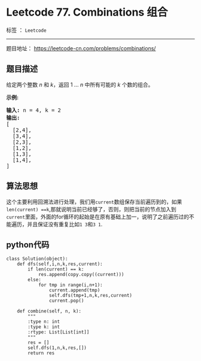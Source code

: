 ﻿# Leetcode 77. Combinations 组合

标签 ： `Leetcode`

---
题目地址：  https://leetcode-cn.com/problems/combinations/
## 题目描述  
<div>
<p>给定两个整数 <em>n</em> 和 <em>k</em>，返回 1 ... <em>n </em>中所有可能的 <em>k</em> 个数的组合。</p>

<p><strong>示例:</strong></p>

<pre><strong>输入:</strong>&nbsp;n = 4, k = 2
<strong>输出:</strong>
[
  [2,4],
  [3,4],
  [2,3],
  [1,2],
  [1,3],
  [1,4],
]</pre>
</div>  

## 算法思想  

这个主要利用回溯法进行处理，我们用`current`数组保存当前遍历到的，如果`len(current) ==k`,那就说明当前已经够了，否则，则把当前的节点加入到`current`里面，外面的for循环的起始是在原有基础上加一，说明了之前遍历过的不能遍历，并且保证没有重复比如`1 3`和`3 1`.  

## python代码  

```
class Solution(object):
    def dfs(self,i,n,k,res,current):
        if len(current) == k:
            res.append(copy.copy((current)))
        else:
            for tmp in range(i,n+1):
                current.append(tmp)
                self.dfs(tmp+1,n,k,res,current)
                current.pop()

    def combine(self, n, k):
        """
        :type n: int
        :type k: int
        :rtype: List[List[int]]
        """
        res = []
        self.dfs(1,n,k,res,[])
        return res
```




